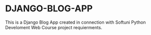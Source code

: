 # DJANGO-BLOG-APP
This is a Django Blog App created in connection with Softuni Python Develoment Web Course project requierments.
